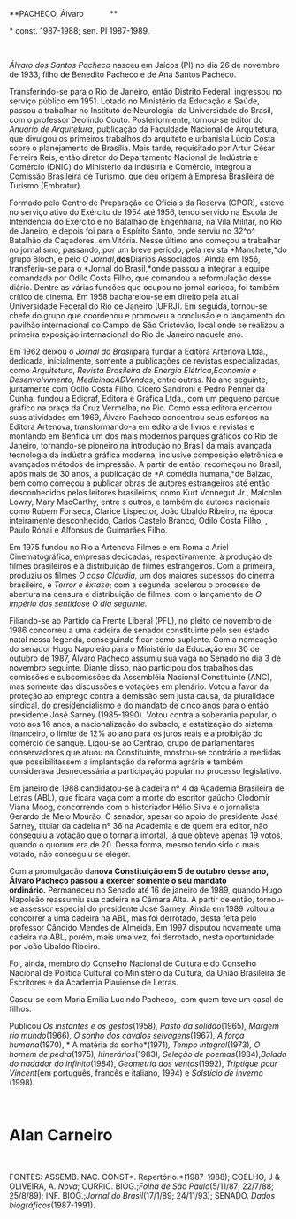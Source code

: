 **PACHECO, Álvaro            **

\* const. 1987-1988; sen. PI 1987-1989.

 

*Álvaro dos Santos Pacheco* nasceu em Jaícos (PI) no dia 26 de novembro
de 1933, filho de Benedito Pacheco e de Ana Santos Pacheco.

Transferindo-se para o Rio de Janeiro, então Distrito Federal, ingressou
no serviço público em 1951. Lotado no Ministério da Educação e Saúde,
passou a trabalhar no Instituto de Neurologia  da Universidade do
Brasil, com o professor Deolindo Couto. Posteriormente, tornou-se editor
do *Anuário de Arquitetura*, publicação da Faculdade Nacional de
Arquitetura, que divulgou os primeiros trabalhos do arquiteto e
urbanista Lúcio Costa sobre o planejamento de Brasília. Mais tarde,
requisitado por Artur César Ferreira Reis, então diretor do Departamento
Nacional de Indústria e Comércio (DNIC) do Ministério da Indústria e
Comércio, integrou a Comissão Brasileira de Turismo, que deu origem à
Empresa Brasileira de Turismo (Embratur).

Formado pelo Centro de Preparação de Oficiais da Reserva (CPOR), esteve
no serviço ativo do Exército de 1954 até 1956, tendo servido na Escola
de Intendência do Exército e no Batalhão de Engenharia, na Vila Militar,
no Rio de Janeiro, e depois foi para o Espírito Santo, onde serviu no
32^o^ Batalhão de Caçadores, em Vitória. Nesse último ano começou a
trabalhar no jornalismo, passando, por um breve período, pela revista
*Manchete,*do grupo Bloch, e pelo *O Jornal*,**dos**Diários Associados.
Ainda em 1956, transferiu-se para o *Jornal do Brasil,*onde passou a
integrar a equipe comandada por Odilo Costa Filho, que comandou a
reformulação desse diário. Dentre as várias funções que ocupou no jornal
carioca, foi também crítico de cinema. Em 1958 bacharelou-se em direito
pela atual Universidade Federal do Rio de Janeiro (UFRJ). Em seguida,
tornou-se chefe do grupo que coordenou e promoveu a conclusão e o
lançamento do pavilhão internacional do Campo de São Cristóvão, local
onde se realizou a primeira exposição internacional do Rio de Janeiro
naquele ano.

Em 1962 deixou o *Jornal do Brasil*para fundar a Editora Artenova Ltda.,
dedicada, inicialmente, somente a publicações de revistas
especializadas, como *Arquitetura*, *Revista Brasileira de Energia
Elétrica*,*Economia e Desenvolvimento*, *Medicina*e*ADVendas*, entre
outras. No ano seguinte, juntamente com Odilo Costa Filho, Cícero
Sandroni e Pedro Penner da Cunha, fundou a Edigraf, Editora e Gráfica
Ltda., com um pequeno parque gráfico na praça da Cruz Vermelha, no Rio.
Como essa editora encerrou suas atividades em 1969, Álvaro Pacheco
concentrou seus esforços na Editora Artenova, transformando-a em editora
de livros e revistas e montando em Benfica um dos mais modernos parques
gráficos do Rio de Janeiro, tornando-se pioneiro na introdução no Brasil
da mais avançada tecnologia da indústria gráfica moderna, inclusive
composição eletrônica e avançados métodos de impressão. A partir de
então, recomeçou no Brasil, após mais de 30 anos, a publicação de *A
comédia humana,*de Balzac, bem como começou a publicar obras de autores
estrangeiros até então desconhecidos pelos leitores brasileiros, como
Kurt Vonnegut Jr., Malcolm Lowry, Mary MacCarthy, entre s outros, e
também de autores nacionais como Rubem Fonseca, Clarice Lispector, João
Ubaldo Ribeiro, na época inteiramente desconhecido, Carlos Castelo
Branco, Odilo Costa Filho, , Paulo Rónai e Alfonsus de Guimarães Filho.

Em 1975 fundou no Rio a Artenova Filmes e em Roma a Ariel
Cinematográfica, empresas dedicadas, respectivamente, à produção de
filmes brasileiros e à distribuição de filmes estrangeiros. Com a
primeira, produziu os filmes *O caso Cláudia,* um dos maiores sucessos
do cinema brasileiro, e *Terror e êxtase*; com a segunda, acelerou o
processo de abertura na censura e distribuição de filmes, com o
lançamento de *O império dos sentidos*e *O dia seguinte.*

Filiando-se ao Partido da Frente Liberal (PFL), no pleito de novembro de
1986 concorreu a uma cadeira de senador constituinte pelo seu estado
natal nessa legenda, conseguindo ficar como suplente. Com a nomeação do
senador Hugo Napoleão para o Ministério da Educação em 30 de outubro de
1987, Álvaro Pacheco assumiu sua vaga no Senado no dia 3 de novembro
seguinte. Diante disso, não participou dos trabalhos das comissões e
subcomissões da Assembléia Nacional Constituinte (ANC), mas somente das
discussões e votações em plenário. Votou a favor da proteção ao emprego
contra a demissão sem justa causa, da pluralidade sindical, do
presidencialismo e do mandato de cinco anos para o então presidente José
Sarney (1985-1990). Votou contra a soberania popular, o voto aos 16
anos, a nacionalização do subsolo, a estatização do sistema financeiro,
o limite de 12% ao ano para os juros reais e a proibição do comércio de
sangue. Ligou-se ao Centrão, grupo de parlamentares conservadores que
atuou na Constituinte, mostrou-se contrário a medidas que
possibilitassem a implantação da reforma agrária e também considerava
desnecessária a participação popular no processo legislativo.

Em janeiro de 1988 candidatou-se à cadeira nº 4 da Academia Brasileira
de Letras (ABL), que ficara vaga com a morte do escritor gaúcho Clodomir
Viana Moog, concorrendo com o historiador Hélio Silva e o jornalista
Gerardo de Melo Mourão. O senador, apesar do apoio do presidente José
Sarney, titular da cadeira nº 36 na Academia e de quem era editor, não
conseguiu a votação que o tornaria imortal, já que obteve apenas 19
votos, quando o quorum era de 20. Dessa forma, mesmo tendo sido o mais
votado, não conseguiu se eleger.

Com a promulgação da****nova Constituição em 5 de outubro desse ano,
Álvaro Pacheco passou a exercer somente o seu mandato
ordinário.**** Permaneceu no Senado até 16 de janeiro de 1989, quando
Hugo Napoleão reassumiu sua cadeira na Câmara Alta. A partir de então,
tornou-se assessor especial do presidente José Sarney. Ainda em 1989
voltou a concorrer a uma cadeira na ABL, mas foi derrotado, desta feita
pelo professor Cândido Mendes de Almeida. Em 1997 disputou novamente uma
cadeira na ABL, porém, mais uma vez, foi derrotado, nesta oportunidade
por João Ubaldo Ribeiro.

Foi, ainda, membro do Conselho Nacional de Cultura e do Conselho
Nacional de Política Cultural do Ministério da Cultura, da União
Brasileira de Escritores e da Academia Piauiense de Letras.

Casou-se com Maria Emília Lucindo Pacheco,  com quem teve um casal de
filhos.

Publicou *Os instantes e os gestos*(1958)*, Pasto da solidão*(1965)*,
Margem  rio mundo*(1966)*, O sonho dos cavalos selvagens*(1967)*, A
força humana*(1970), * A matéria do sonho*(1971)*, Tempo
integral*(1973)*, O homem de pedra*(1975)*, Itinerários*(1983)*, Seleção
de poemas*(1984),*Balada do nadador do infinito*(1984), *Geometria dos
ventos*(1992), *Triptique pour Vincent*(em português, francês e
italiano, 1994) e *Solstício de inverno* (1998)*.*

 

Alan Carneiro
=============

 

FONTES: ASSEMB. NAC. CONST*. Repertório.*(1987-1988); COELHO, J &
OLIVEIRA, A. *Nova*; CURRIC. BIOG.;*Folha de São Paulo*(5/11/87;
22/7/88; 25/8/89); INF. BIOG.;*Jornal do Brasil*(17/1/89; 24/11/93);
SENADO. *Dados biográficos*(1987-1991).

